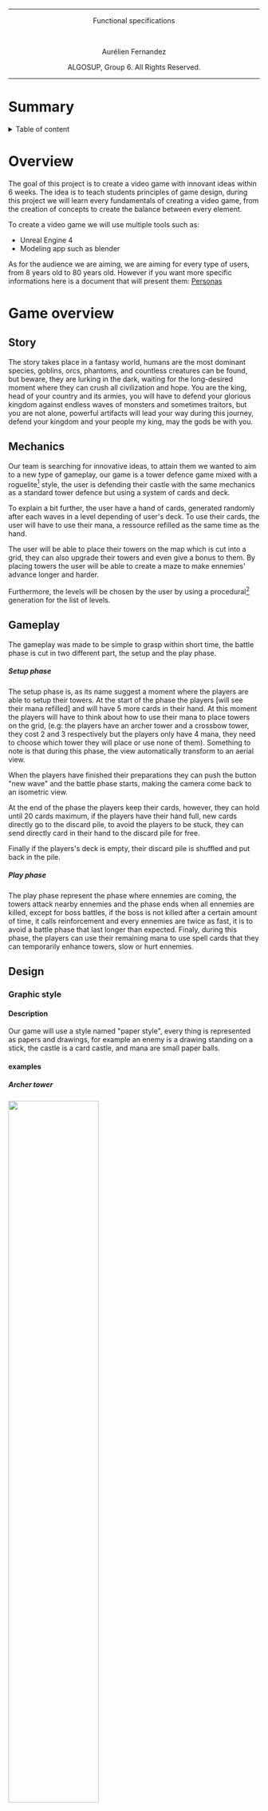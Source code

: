 <hr>
<p align="center"> Functional specifications </p>
<br>
<p align="center"> Aurélien Fernandez</p>
<p align="center"> ALGOSUP, Group 6. All Rights Reserved.</p>
<hr>

# Summary

<details>

<summary>Table of content</summary>

- [Summary](#summary)
- [Overview](#overview)
- [Game overview](#game-overview)
  - [Story](#story)
  - [Mechanics](#mechanics)
  - [Gameplay](#gameplay)
        - [Setup phase](#setup-phase)
        - [Play phase](#play-phase)
  - [Design](#design)
    - [Graphic style](#graphic-style)
      - [Description](#description)
      - [examples](#examples)
        - [Archer tower](#archer-tower)
        - [Skeleton enemy](#skeleton-enemy)
        - [Castle](#castle)
    - [Mockup](#mockup)
  - [Course of a game](#course-of-a-game)
        - [When the players starts the game:](#when-the-players-starts-the-game)
        - [When the players starts a new game](#when-the-players-starts-a-new-game)
  - [Visuals of a game's course](#visuals-of-a-games-course)
    - [Main menu](#main-menu)
    - [Setup phase - without actions](#setup-phase---without-actions)
    - [Setup phase - Selecting a card](#setup-phase---selecting-a-card)
    - [Setup phase - Selecting and placing a tower](#setup-phase---selecting-and-placing-a-tower)
    - [Setup phase - A tower is placed in the middle](#setup-phase---a-tower-is-placed-in-the-middle)
    - [Battle phase - Ennemies appear](#battle-phase---ennemies-appear)
    - [Battle phase - Castle takes damages](#battle-phase---castle-takes-damages)
- [Non-functionnal requirements](#non-functionnal-requirements)
- [Footnotes](#footnotes)

</details>

# Overview

The goal of this project is to create a video game with innovant ideas within 6 weeks.
The idea is to teach students principles of game design, during this project we will learn every fundamentals of creating a video game, from the creation of concepts to create the balance between every element.

To create a video game we will use multiple tools such as:

- Unreal Engine 4
- Modeling app such as blender
  
As for the audience we are aiming, we are aiming for every type of users, from 8 years old to 80 years old. However if you want more specific informations here is a document that will present them: [Personas](./Personas.md)

# Game overview

## Story

The story takes place in a fantasy world, humans are the most dominant species, goblins, orcs, phantoms, and countless creatures can be found, but beware, they are lurking in the dark, waiting for the long-desired moment where they can crush all civilization and hope. You are the king, head of your country and its armies, you will have to defend your glorious kingdom against endless waves of monsters and sometimes traitors, but you are not alone, powerful artifacts will lead your way during this journey, defend your kingdom and your people my king, may the gods be with you.

## Mechanics

Our team is searching for innovative ideas, to attain them we wanted to aim to a new type of gameplay, our game is a tower defence game mixed with a roguelite[^roguelite] style, the user is defending their castle with the same mechanics as a standard tower defence but using a system of cards and deck.

To explain a bit further, the user have a hand of cards, generated randomly after each waves in a level depending of user's deck. To use their cards, the user will have to use their mana, a ressource refilled as the same time as the hand.

The user will be able to place their towers on the map which is cut into a grid, they can also upgrade their towers and even give a bonus to them. By placing towers the user will be able to create a maze to make ennemies' advance longer and harder.

Furthermore, the levels will be chosen by the user by using a procedural[^procedural] generation for the list of levels.

## Gameplay

The gameplay was made to be simple to grasp within short time, the battle phase is cut in two different part, the setup and the play phase.

##### Setup phase

The setup phase is, as its name suggest a moment where the players are able to setup their towers. At the start of the phase the players [will see their mana refilled] and will have 5 more cards in their hand. At this moment the players will have to think about how to use their mana to place towers on the grid, (e.g: the players have an archer tower and a crossbow tower, they cost 2 and 3 respectively but the players only have 4 mana, they need to choose which tower they will place or use none of them). Something to note is that during this phase, the view automatically transform to an aerial view.

When the players have finished their preparations they can push the button "new wave" and the battle phase starts, making the camera come back to an isometric view.

At the end of the phase the players keep their cards, however, they can hold until 20 cards maximum, if the players have their hand full, new cards directly go to the discard pile, to avoid the players to be stuck, they can send directly card in their hand to the discard pile for free.

Finally if the players's deck is empty, their discard pile is shuffled and put back in the pile.

##### Play phase

The play phase represent the phase where ennemies are coming, the towers attack nearby ennemies and the phase ends when all ennemies are killed, except for boss battles, if the boss is not killed after a certain amount of time, it calls reinforcement and every ennemies are twice as fast, it is to avoid a battle phase that last longer than expected. Finaly, during this phase, the players can use their remaining mana to use spell cards that they can temporarily enhance towers, slow or hurt ennemies.

## Design

### Graphic style

#### Description

Our game will use a style named "paper style", every thing is represented as papers and drawings, for example an enemy is a drawing standing on a stick, the castle is a card castle, and mana are small paper balls.

#### examples

##### Archer tower

<img src="Images/Archer.png" width=60% >

##### Skeleton enemy

<img src="Images/Skel.png" width=80%>

##### Castle

<img src="Images/Castle.png" width=50%>



### Mockup

The image below is showing the interface during the play phase, on the bottom you can observe players's hand of card, on the right it's pile and on the left the discard pile, as the norm dictates.

On the middle you can see the grid, this is where players can use their cards and create their maze, naturally this is where ennemies will appear and this is where they will be marching toward the castle.

Now, for the interface part, on the castle's left you can see the players's mana, on the top, you can see as it follows : the artifact inventory, the number of wave, the pause button and finaly under the pause button there is a "new wave" button, this button ends the setup phase, hovering it reveal which monsters will come and how many of them there will be.

Finally on the left of the card you may have noticed there is a grey square, it is where we will put an almanach, it will contain a description of the towers' and  the ennemies' features and, if we have the time, their lore[^lore].

<img src="Images/Mockup.png">

## Course of a game

##### When the players starts the game:

- The players open the executable
- The players arrive on the main menu
- The players select "new game"
  
##### When the players starts a new game

- The players arrive on the playable scene
- The setup phase starts, the view is now aerial
- The players use all their mana to place archer towers
- The players push the "new wave" button"
- The players sucessfully kill all of the ennemies
- The setup phase come back, all their mana is refilled, the players now have 5 cards
- The players push the "new wave" button
- An ennemies sucessfuly pass through the players defenses and arrive at the castle, the players loose
- The players come back to the main menu

## Visuals of a game's course

### Main menu

<img src="Images/Menu.png" width=90%>

### Setup phase - without actions

<img src="Images/Setup1.png" width=90%>

### Setup phase - Selecting a card

<img src="Images/Setup2.png" width=90%>

### Setup phase - Selecting and placing a tower

<img src="Images/Setup3.png" width=90%>

### Setup phase - A tower is placed in the middle

<img src="Images/Setup4.png" width=90%>

### Battle phase - Ennemies appear

<img src="Images/Battle1.png" width=90%>

### Battle phase - Castle takes damages

<img src="Images/Battle2.png" width=90%>


# Non-functionnal requirements

- The interface have to be clear enough for children to understand.
- The game must be responsive[^responsive] for all kind of computer screen (laptop, desk computer), with an acceptable resolution (the test must be readable)

# Footnotes

[^lore]: The story, a character's lore is the story of the character, it can also define the main story for a movie, a book or a game.
[^roguelite]: It is a lighter version of the roguelike[^roguelike] genre.
[^roguelike]: As the name suggest, it is a genre of game based on the gameplay of the game "Rogue" a video game from 1980, in this game the user axplore a dungeon where monsters lurk in the dark, the user have to find object to help him finishing the game, most of the time this genre is associated with procedural maps.
[^procedural]: A procedural generation is a randomly generated system, it is used to generate the terrain, the list of level or even encounters.
[^responsive]: A responsive app is an app which is able to scale to every screen size of it's plateform, for example responsive website are website able to perform for every computers and/or phones without having issues with their apparence.
